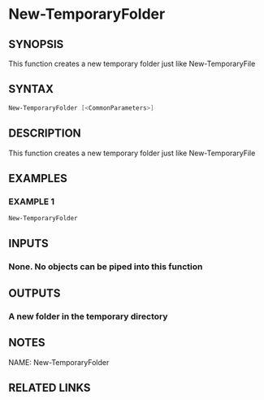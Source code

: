 # New-TemporaryFolder

## SYNOPSIS
This function creates a new temporary folder just like New-TemporaryFile

## SYNTAX
```powershell
New-TemporaryFolder [<CommonParameters>]
```

## DESCRIPTION
This function creates a new temporary folder just like New-TemporaryFile

## EXAMPLES

### EXAMPLE 1
```powershell
New-TemporaryFolder
```

## INPUTS
### None. No objects can be piped into this function

## OUTPUTS
### A new folder in the temporary directory

## NOTES
NAME: New-TemporaryFolder

## RELATED LINKS

